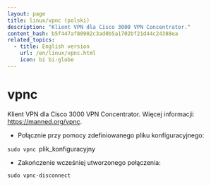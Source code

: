 ```yaml
---
layout: page
title: linux/vpnc (polski)
description: "Klient VPN dla Cisco 3000 VPN Concentrator."
content_hash: b5f447af80902c3ad0b5a1702bf21d44c24388ea
related_topics:
  - title: English version
    url: /en/linux/vpnc.html
    icon: bi bi-globe
---
```

# vpnc

Klient VPN dla Cisco 3000 VPN Concentrator.
Więcej informacji: <https://manned.org/vpnc>.

- Połącznie przy pomocy zdefiniowanego pliku konfiguracyjnego:

`sudo vpnc `<span class="tldr-var badge badge-pill bg-dark-lm bg-white-dm text-white-lm text-dark-dm font-weight-bold">plik_konfiguracyjny</span>

- Zakończenie wcześniej utworzonego połączenia:

`sudo vpnc-disconnect`
